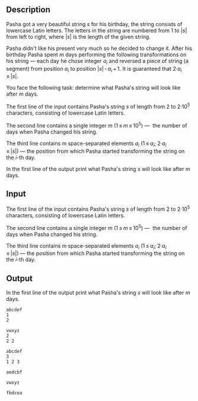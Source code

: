 ## Description

<div><p>Pasha got a very beautiful string <span class="tex-span"><i>s</i></span> for his birthday, the string consists of lowercase Latin letters. The letters in the string are numbered from 1 to <span class="tex-span">|<i>s</i>|</span> from left to right, where <span class="tex-span">|<i>s</i>|</span> is the length of the given string.</p><p>Pasha didn't like his present very much so he decided to change it. After his birthday Pasha spent <span class="tex-span"><i>m</i></span> days performing the following transformations on his string&nbsp;—&nbsp;each day he chose integer <span class="tex-span"><i>a</i><sub class="lower-index"><i>i</i></sub></span> and <span class="tex-font-style-bf">reversed</span> a piece of string (a segment) from position <span class="tex-span"><i>a</i><sub class="lower-index"><i>i</i></sub></span> to position <span class="tex-span">|<i>s</i>| - <i>a</i><sub class="lower-index"><i>i</i></sub> + 1</span>. It is guaranteed that <span class="tex-span">2·<i>a</i><sub class="lower-index"><i>i</i></sub> ≤ |<i>s</i>|</span>.</p><p>You face the following task: determine what Pasha's string will look like after <span class="tex-span"><i>m</i></span> days.</p></div><div class="input-specification"><p>The first line of the input contains Pasha's string <span class="tex-span"><i>s</i></span> of length from <span class="tex-span">2</span> to <span class="tex-span">2·10<sup class="upper-index">5</sup></span> characters, consisting of lowercase Latin letters.</p><p>The second line contains a single integer <span class="tex-span"><i>m</i></span> (<span class="tex-span">1 ≤ <i>m</i> ≤ 10<sup class="upper-index">5</sup></span>)&nbsp;—&nbsp; the number of days when Pasha changed his string.</p><p>The third line contains <span class="tex-span"><i>m</i></span> space-separated elements <span class="tex-span"><i>a</i><sub class="lower-index"><i>i</i></sub></span> (<span class="tex-span">1 ≤ <i>a</i><sub class="lower-index"><i>i</i></sub></span>; <span class="tex-span">2·<i>a</i><sub class="lower-index"><i>i</i></sub> ≤ |<i>s</i>|</span>)&nbsp;—&nbsp;the position from which Pasha started transforming the string on the <span class="tex-span"><i>i</i></span>-th day.</p></div><div class="output-specification"><p>In the first line of the output print what Pasha's string <span class="tex-span"><i>s</i></span> will look like after <span class="tex-span"><i>m</i></span> days.</p></div>

## Input

<p>The first line of the input contains Pasha's string <span class="tex-span"><i>s</i></span> of length from <span class="tex-span">2</span> to <span class="tex-span">2·10<sup class="upper-index">5</sup></span> characters, consisting of lowercase Latin letters.</p><p>The second line contains a single integer <span class="tex-span"><i>m</i></span> (<span class="tex-span">1 ≤ <i>m</i> ≤ 10<sup class="upper-index">5</sup></span>)&nbsp;—&nbsp; the number of days when Pasha changed his string.</p><p>The third line contains <span class="tex-span"><i>m</i></span> space-separated elements <span class="tex-span"><i>a</i><sub class="lower-index"><i>i</i></sub></span> (<span class="tex-span">1 ≤ <i>a</i><sub class="lower-index"><i>i</i></sub></span>; <span class="tex-span">2·<i>a</i><sub class="lower-index"><i>i</i></sub> ≤ |<i>s</i>|</span>)&nbsp;—&nbsp;the position from which Pasha started transforming the string on the <span class="tex-span"><i>i</i></span>-th day.</p>

## Output

<p>In the first line of the output print what Pasha's string <span class="tex-span"><i>s</i></span> will look like after <span class="tex-span"><i>m</i></span> days.</p>





```input1
abcdef
1
2

```




```input2
vwxyz
2
2 2

```




```input3
abcdef
3
1 2 3

```




```output1
aedcbf

```




```output2
vwxyz

```




```output3
fbdcea

```


